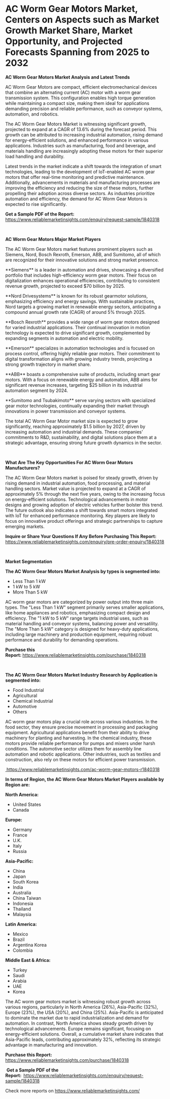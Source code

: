 <p><h1>AC Worm Gear Motors Market, Centers on Aspects such as Market Growth Market Share, Market Opportunity, and Projected Forecasts Spanning from 2025 to 2032</h1></p><p><strong>AC Worm Gear Motors Market Analysis and Latest Trends</strong></p>
<p><p>AC Worm Gear Motors are compact, efficient electromechanical devices that combine an alternating current (AC) motor with a worm gear transmission system. This configuration enables high torque generation while maintaining a compact size, making them ideal for applications demanding precision and reliable performance, such as conveyor systems, automation, and robotics.</p><p>The AC Worm Gear Motors Market is witnessing significant growth, projected to expand at a CAGR of 13.6% during the forecast period. This growth can be attributed to increasing industrial automation, rising demand for energy-efficient solutions, and enhanced performance in various applications. Industries such as manufacturing, food and beverage, and materials handling are increasingly adopting these motors for their superior load handling and durability.</p><p>Latest trends in the market indicate a shift towards the integration of smart technologies, leading to the development of IoT-enabled AC worm gear motors that offer real-time monitoring and predictive maintenance. Additionally, advancements in materials and manufacturing processes are improving the efficiency and reducing the size of these motors, further propelling their adoption across diverse sectors. As industries prioritize automation and efficiency, the demand for AC Worm Gear Motors is expected to rise significantly.</p></p>
<p><strong>Get a Sample PDF of the Report:&nbsp;</strong> <a href="https://www.reliablemarketinsights.com/enquiry/request-sample/1840318?utm_campaign=2650&utm_medium=2&utm_source=Github&utm_content=ia&utm_term=28022025&utm_id=ac-worm-gear-motors">https://www.reliablemarketinsights.com/enquiry/request-sample/1840318</a></p>
<p>&nbsp;</p>
<p><strong>AC Worm Gear Motors Major Market Players</strong></p>
<p><p>The AC Worm Gear Motors market features prominent players such as Siemens, Nord, Bosch Rexroth, Emerson, ABB, and Sumitomo, all of which are recognized for their innovative solutions and strong market presence. </p><p>**Siemens** is a leader in automation and drives, showcasing a diversified portfolio that includes high-efficiency worm gear motors. Their focus on digitalization enhances operational efficiencies, contributing to consistent revenue growth, projected to exceed $70 billion by 2025.</p><p>**Nord Drivesystems** is known for its robust gearmotor solutions, emphasizing efficiency and energy savings. With sustainable practices, Nord targets a growing market in renewable energy sectors, anticipating a compound annual growth rate (CAGR) of around 5% through 2025.</p><p>**Bosch Rexroth** provides a wide range of worm gear motors designed for varied industrial applications. Their continual innovation in motion technology is expected to drive significant growth, complemented by expanding segments in automation and electric mobility.</p><p>**Emerson** specializes in automation technologies and is focused on process control, offering highly reliable gear motors. Their commitment to digital transformation aligns with growing industry trends, projecting a strong growth trajectory in market share.</p><p>**ABB** boasts a comprehensive suite of products, including smart gear motors. With a focus on renewable energy and automation, ABB aims for significant revenue increases, targeting $25 billion in its industrial automation segment by 2024.</p><p>**Sumitomo and Tsubakimoto** serve varying sectors with specialized gear motor technologies, continually expanding their market through innovations in power transmission and conveyor systems.</p><p>The total AC Worm Gear Motor market size is expected to grow significantly, reaching approximately $1.5 billion by 2027, driven by increasing automation and industrial demands. These companies’ commitments to R&D, sustainability, and digital solutions place them at a strategic advantage, ensuring strong future growth dynamics in the sector.</p></p>
<p>&nbsp;</p>
<p><strong>What Are The Key Opportunities For AC Worm Gear Motors Manufacturers?</strong></p>
<p><p>The AC Worm Gear Motors market is poised for steady growth, driven by rising demand in industrial automation, food processing, and material handling sectors. Market value is projected to expand at a CAGR of approximately 5% through the next five years, owing to the increasing focus on energy-efficient solutions. Technological advancements in motor designs and growing adoption of electric vehicles further bolster this trend. The future outlook also indicates a shift towards smart motors integrated with IoT for enhanced performance monitoring. Key players are likely to focus on innovative product offerings and strategic partnerships to capture emerging markets.</p></p>
<p><strong>Inquire or Share Your Questions If Any Before Purchasing This Report:</strong> <a href="https://www.reliablemarketinsights.com/enquiry/pre-order-enquiry/1840318?utm_campaign=2650&utm_medium=2&utm_source=Github&utm_content=ia&utm_term=28022025&utm_id=ac-worm-gear-motors">https://www.reliablemarketinsights.com/enquiry/pre-order-enquiry/1840318</a></p>
<p>&nbsp;</p>
<p><strong>Market Segmentation</strong></p>
<p><strong>The AC Worm Gear Motors Market Analysis by types is segmented into:</strong></p>
<p><ul><li>Less Than 1 kW</li><li>1 kW to 5 kW</li><li>More Than 5 kW</li></ul></p>
<p><p>AC worm gear motors are categorized by power output into three main types. The "Less Than 1 kW" segment primarily serves smaller applications, like home appliances and robotics, emphasizing compact design and efficiency. The "1 kW to 5 kW" range targets industrial uses, such as material handling and conveyor systems, balancing power and versatility. The "More Than 5 kW" category is designed for heavy-duty applications, including large machinery and production equipment, requiring robust performance and durability for demanding operations.</p></p>
<p><strong>Purchase this Report:&nbsp;</strong><a href="https://www.reliablemarketinsights.com/purchase/1840318?utm_campaign=2650&utm_medium=2&utm_source=Github&utm_content=ia&utm_term=28022025&utm_id=ac-worm-gear-motors">https://www.reliablemarketinsights.com/purchase/1840318</a></p>
<p>&nbsp;</p>
<p><strong>The AC Worm Gear Motors Market Industry Research by Application is segmented into:</strong></p>
<p><ul><li>Food Industrial</li><li>Agricultural</li><li>Chemical Industrial</li><li>Automotive</li><li>Others</li></ul></p>
<p><p>AC worm gear motors play a crucial role across various industries. In the food sector, they ensure precise movement in processing and packaging equipment. Agricultural applications benefit from their ability to drive machinery for planting and harvesting. In the chemical industry, these motors provide reliable performance for pumps and mixers under harsh conditions. The automotive sector utilizes them for assembly line automation and robotic applications. Other industries, such as textiles and construction, also rely on these motors for efficient power transmission.</p></p>
<p><a href="https://www.reliablemarketinsights.com/ac-worm-gear-motors-r1840318?utm_campaign=2650&utm_medium=2&utm_source=Github&utm_content=ia&utm_term=28022025&utm_id=ac-worm-gear-motors">&nbsp;https://www.reliablemarketinsights.com/ac-worm-gear-motors-r1840318</a></p>
<p><strong>In terms of Region, the AC Worm Gear Motors Market Players available by Region are:</strong></p>
<p>
    <p> <strong> North America: </strong>
        <ul>
            <li>United States</li>
            <li>Canada</li>
        </ul>
        </p> 
    <p> <strong> Europe: </strong>
        <ul>
            <li>Germany</li>
            <li>France</li>
            <li>U.K.</li>
            <li>Italy</li>
            <li>Russia</li>
        </ul>
        </p> 
    <p> <strong> Asia-Pacific: </strong>
        <ul>
            <li>China</li>
            <li>Japan</li>
            <li>South Korea</li>
            <li>India</li>
            <li>Australia</li>
            <li>China Taiwan</li>
            <li>Indonesia</li>
            <li>Thailand</li>
            <li>Malaysia</li>
        </ul>
        </p> 
    <p> <strong> Latin America: </strong>
        <ul>
            <li>Mexico</li>
            <li>Brazil</li>
            <li>Argentina Korea</li>
            <li>Colombia</li>
        </ul>
        </p> 
    <p> <strong> Middle East & Africa: </strong>
        <ul>
            <li>Turkey</li>
            <li>Saudi</li>
            <li>Arabia</li>
            <li>UAE</li>
            <li>Korea</li>
        </ul>
    </p>
    </p>
<p><p>The AC worm gear motors market is witnessing robust growth across various regions, particularly in North America (26%), Asia-Pacific (32%), Europe (23%), the USA (20%), and China (25%). Asia-Pacific is anticipated to dominate the market due to rapid industrialization and demand for automation. In contrast, North America shows steady growth driven by technological advancements. Europe remains significant, focusing on energy-efficient solutions. Overall, a cumulative market share indicates that Asia-Pacific leads, contributing approximately 32%, reflecting its strategic advantage in manufacturing and innovation.</p></p>
<p><strong>Purchase this Report: </strong><a href="https://www.reliablemarketinsights.com/purchase/1840318?utm_campaign=2650&utm_medium=2&utm_source=Github&utm_content=ia&utm_term=28022025&utm_id=ac-worm-gear-motors">https://www.reliablemarketinsights.com/purchase/1840318</a></p>
<p>&nbsp;<strong>Get a Sample PDF of the Report:&nbsp;&nbsp;</strong><a href="https://www.reliablemarketinsights.com/enquiry/request-sample/1840318?utm_campaign=2650&utm_medium=2&utm_source=Github&utm_content=ia&utm_term=28022025&utm_id=ac-worm-gear-motors">https://www.reliablemarketinsights.com/enquiry/request-sample/1840318</a></p>
<p><strong></strong></p>
<p>Check more reports on <a href="https://www.reliablemarketinsights.com/?utm_campaign=2650&utm_medium=2&utm_source=Github&utm_content=ia&utm_term=28022025&utm_id=ac-worm-gear-motors">https://www.reliablemarketinsights.com/</a></p>